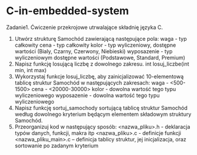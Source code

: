 # C-in-embedded-system

Zadanie1. Ćwiczenie przekrojowe utrwalające składnię języka C.
1. Utwórz strukturę Samochód zawierającą następujące pola:
waga - typ całkowity
cena - typ całkowity
kolor - typ wyliczeniowy, dostępne wartości (Bialy, Czarny, Czerwony, Niebieski)
wyposazenie - typ wyliczeniowym dostępne wartości (Podstawowe, Standard, Premium)
2. Napisz funkcję losującą liczbę z dowolnego zakresu.
int losuj_liczbe(int min, int max)
3. Wykorzystaj funkcje losuj_liczbę, aby zainicjalizować 10-elementową tablicę struktur Samochód w następujących zakresach:
waga - <500-1500>
cena - <20000-30000>
kolor - dowolna wartość tego typu wyliczeniowego
wyposazenie - dowolna wartość tego typu wyliczeniowego
4. Napisz funkcję sortuj_samochody sortującą tablicę struktur Samochód według dowolnego kryterium będącym elementem składowym struktury Samochód.
5. Przeorganizuj kod w następujący sposób:
<nazwa_pliku>.h - deklaracja typów danych, funkcji, makra itp
<nazwa_pliku>.c - definicje funkcji
<nazwa_pliku_main>.c – definicja tablicy struktur, jej inicjalizacja, oraz sortowanie po zadanym kryterium 
